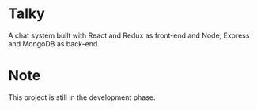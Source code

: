 # Talky
A chat system built with React and Redux as front-end and Node, Express and MongoDB as back-end.

# Note
This project is still in the development phase.
